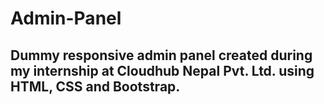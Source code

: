 # Admin-Panel
## Dummy responsive admin panel created during my internship at Cloudhub Nepal Pvt. Ltd. using HTML, CSS and Bootstrap.
